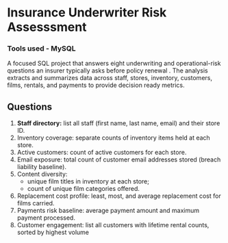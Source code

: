 
# Insurance Underwriter Risk Assesssment 

### Tools used - MySQL

A focused SQL project that answers eight underwriting and operational-risk questions an insurer typically asks before policy renewal . The analysis extracts and summarizes data across staff, stores, inventory, customers, films, rentals, and payments to provide decision ready metrics.

## Questions
1. **Staff directory:** list all staff (first name, last name, email) and their store ID.
2. Inventory coverage: separate counts of inventory items held at each store.
3. Active customers: count of active customers for each store.
4. Email exposure: total count of customer email addresses stored (breach liability baseline).
5. Content diversity:
      - unique film titles in inventory at each store;
      - count of unique film categories offered.
6. Replacement cost profile: least, most, and average replacement cost for films carried.
7. Payments risk baseline: average payment amount and maximum payment processed.
8. Customer engagement: list all customers with lifetime rental counts, sorted by highest volume
